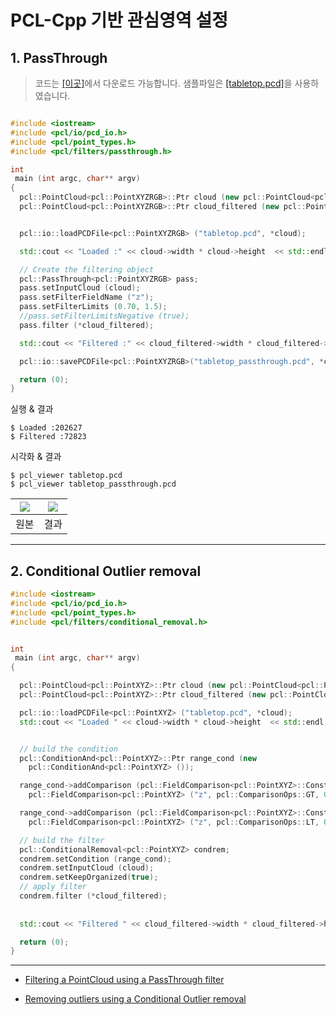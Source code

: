 # PCL-Cpp 기반 관심영역 설정 

## 1. PassThrough 

> 코드는 [[이곳]](https://github.com/adioshun/gitBook_Tutorial_PCL/blob/master/Beginner/Part01-Chapter03-PCL-Cpp.cpp)에서 다운로드 가능합니다. 샘플파일은 [[tabletop.pcd]](https://raw.githubusercontent.com/adioshun/gitBook_Tutorial_PCL/master/Beginner/sample/tabletop.pcd)을 사용하였습니다. 

```cpp

#include <iostream>
#include <pcl/io/pcd_io.h>
#include <pcl/point_types.h>
#include <pcl/filters/passthrough.h>

int
 main (int argc, char** argv)
{
  pcl::PointCloud<pcl::PointXYZRGB>::Ptr cloud (new pcl::PointCloud<pcl::PointXYZRGB>);
  pcl::PointCloud<pcl::PointXYZRGB>::Ptr cloud_filtered (new pcl::PointCloud<pcl::PointXYZRGB>);


  pcl::io::loadPCDFile<pcl::PointXYZRGB> ("tabletop.pcd", *cloud);

  std::cout << "Loaded :" << cloud->width * cloud->height  << std::endl;

  // Create the filtering object
  pcl::PassThrough<pcl::PointXYZRGB> pass;
  pass.setInputCloud (cloud);
  pass.setFilterFieldName ("z");
  pass.setFilterLimits (0.70, 1.5);
  //pass.setFilterLimitsNegative (true);
  pass.filter (*cloud_filtered);

  std::cout << "Filtered :" << cloud_filtered->width * cloud_filtered->height  << std::endl;  

  pcl::io::savePCDFile<pcl::PointXYZRGB>("tabletop_passthrough.pcd", *cloud_filtered); //Default binary mode save

  return (0);
}

```


실행 & 결과
```
$ Loaded :202627
$ Filtered :72823
```

시각화 & 결과

```
$ pcl_viewer tabletop.pcd 
$ pcl_viewer tabletop_passthrough.pcd 
```

|![](https://i.imgur.com/tZzHIRS.png)|![](https://i.imgur.com/hpfXFql.png)|
|-|-|
|원본|결과|


---


## 2. Conditional Outlier removal




```cpp
#include <iostream>
#include <pcl/io/pcd_io.h>
#include <pcl/point_types.h>
#include <pcl/filters/conditional_removal.h>


int
 main (int argc, char** argv)
{

  pcl::PointCloud<pcl::PointXYZ>::Ptr cloud (new pcl::PointCloud<pcl::PointXYZ>);
  pcl::PointCloud<pcl::PointXYZ>::Ptr cloud_filtered (new pcl::PointCloud<pcl::PointXYZ>);

  pcl::io::loadPCDFile<pcl::PointXYZ> ("tabletop.pcd", *cloud);
  std::cout << "Loaded " << cloud->width * cloud->height  << std::endl;


  // build the condition
  pcl::ConditionAnd<pcl::PointXYZ>::Ptr range_cond (new
    pcl::ConditionAnd<pcl::PointXYZ> ());

  range_cond->addComparison (pcl::FieldComparison<pcl::PointXYZ>::ConstPtr (new
    pcl::FieldComparison<pcl::PointXYZ> ("z", pcl::ComparisonOps::GT, 0.0)));

  range_cond->addComparison (pcl::FieldComparison<pcl::PointXYZ>::ConstPtr (new
    pcl::FieldComparison<pcl::PointXYZ> ("z", pcl::ComparisonOps::LT, 0.8)));

  // build the filter
  pcl::ConditionalRemoval<pcl::PointXYZ> condrem;
  condrem.setCondition (range_cond);
  condrem.setInputCloud (cloud);
  condrem.setKeepOrganized(true);
  // apply filter
  condrem.filter (*cloud_filtered);
  
 
  std::cout << "Filtered " << cloud_filtered->width * cloud_filtered->height  << std::endl;

  return (0);
}
```

---

- [Filtering a PointCloud using a PassThrough filter](http://pointclouds.org/documentation/tutorials/passthrough.php#passthrough)


- [Removing outliers using a Conditional Outlier removal](http://pointclouds.org/documentation/tutorials/remove_outliers.php#remove-outliers)



